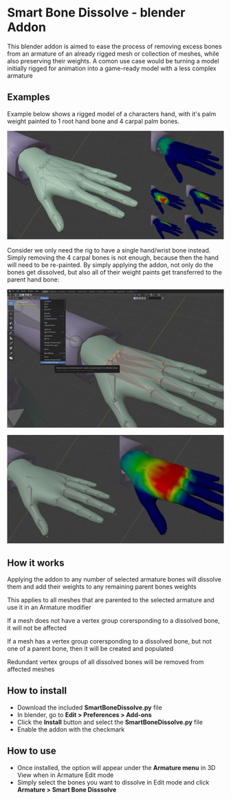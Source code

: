 # Smart Bone Dissolve - blender Addon
This blender addon is aimed to ease the process of removing excess bones from an armature of an already rigged mesh or collection of meshes, while also preserving their weights. A comon use case would be turning a model initially rigged for animation into a game-ready model with a less complex armature

## Examples
Example below shows a rigged model of a characters hand, with it's palm weight painted to 1 root hand bone and 4 carpal palm bones.

![Alt text](example-images/image-01.png)

Consider we only need the rig to have a single hand/wrist bone instead. Simply removing the 4 carpal bones is not enough, because then the hand will need to be re-painted. By simply applying the addon, not only do the bones get dissolved, but also all of their weight paints get transferred to the parent hand bone:

![Alt text](example-images/image-02.png)

![Alt text](example-images/image-03.png)

## How it works
Applying the addon to any number of selected armature bones will dissolve them and add their weights to any remaining parent bones weights

This applies to all meshes that are parented to the selected armature and use it in an Armature modifier

If a mesh does not have a vertex group corersponding to a dissolved bone, it will not be affected

If a mesh has a vertex group corersponding to a dissolved bone, but not one of a parent bone, then it will be created and populated

Redundant vertex groups of all dissolved bones will be removed from affected meshes

## How to install
 - Download the included **SmartBoneDissolve.py** file
 - In blender, go to **Edit > Preferences > Add-ons**
 - Click the **Install** button and select the **SmartBoneDissolve.py** file
 - Enable the addon with the checkmark
 
 ## How to use
 - Once installed, the option will appear under the **Armature menu** in 3D View when in Armature Edit mode
 - Simply select the bones you want to dissolve in Edit mode and click **Armature > Smart Bone Disssolve**
